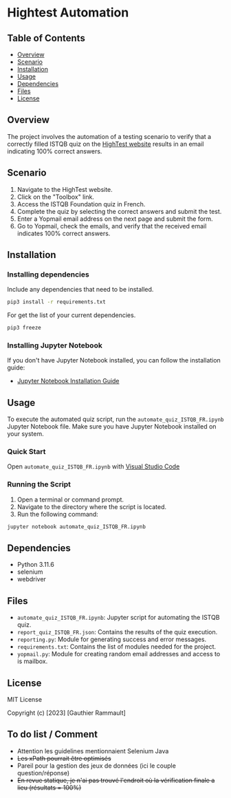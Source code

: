 # Hightest Automation

## Table of Contents

- [Overview](#overview)
- [Scenario](#scenario)
- [Installation](#installation)
- [Usage](#usage)
- [Dependencies](#dependencies)
- [Files](#files)
- [License](#license)

## Overview

The project involves the automation of a testing scenario to verify that a correctly filled ISTQB quiz on the [HighTest website](https://hightest.nc) results in an email indicating 100% correct answers.

## Scenario

1. Navigate to the HighTest website.
2. Click on the "Toolbox" link.
3. Access the ISTQB Foundation quiz in French.
4. Complete the quiz by selecting the correct answers and submit the test.
5. Enter a Yopmail email address on the next page and submit the form.
6. Go to Yopmail, check the emails, and verify that the received email indicates 100% correct answers.

## Installation

### Installing dependencies

Include any dependencies that need to be installed.

```bash
pip3 install -r requirements.txt
```

For get the list of your current dependencies.

```bash
pip3 freeze
```

### Installing Jupyter Notebook

If you don't have Jupyter Notebook installed, you can follow the installation guide:

- [Jupyter Notebook Installation Guide](https://jupyter.org/install)

## Usage

To execute the automated quiz script, run the `automate_quiz_ISTQB_FR.ipynb` Jupyter Notebook file. Make sure you have Jupyter Notebook installed on your system.

### Quick Start

Open `automate_quiz_ISTQB_FR.ipynb` with [Visual Studio Code](https://code.visualstudio.com)

### Running the Script

1. Open a terminal or command prompt.
2. Navigate to the directory where the script is located.
3. Run the following command:

```bash
jupyter notebook automate_quiz_ISTQB_FR.ipynb
```

## Dependencies

- Python 3.11.6
- selenium
- webdriver

## Files

- `automate_quiz_ISTQB_FR.ipynb`: Jupyter script for automating the ISTQB quiz.
- `report_quiz_ISTQB_FR.json`: Contains the results of the quiz execution.
- `reporting.py`: Module for generating success and error messages.
- `requirements.txt`: Contains the list of modules needed for the project.
- `yopmail.py`: Module for creating random email addresses and access to is mailbox.

## License

MIT License

Copyright (c) [2023] [Gauthier Rammault]

## To do list / Comment 

 * Attention les guidelines mentionnaient Selenium Java
 * ~~Les xPath pourrait être optimisés~~
 * Pareil pour la gestion des jeux de données (ici le couple question/réponse)
 * ~~En revue statique, je n'ai pas trouvé l'endroit où la vérification finale a lieu (résultats = 100%)~~